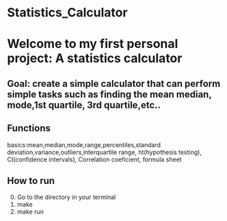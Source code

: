 # Statistics_Calculator

# Welcome to my first personal project: A statistics calculator

## Goal: create a simple calculator that can perform simple tasks such as finding the mean median, mode,1st quartile, 3rd quartile,etc..

## Functions 
basics:mean,median,mode,range,percentiles,standard deviation,variance,outliers,interquartile range, ht(hypothesis testing), CI(confidence intervals), Correlation coeficient, formula sheet

## How to run 
0. Go to the directory in your terminal  
1. make
2. make run 
